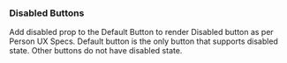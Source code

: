 ### Disabled Buttons
Add disabled prop to the Default Button to render Disabled button as per Person UX Specs.
Default button is the only button that supports disabled state. Other buttons do not have
disabled state.
